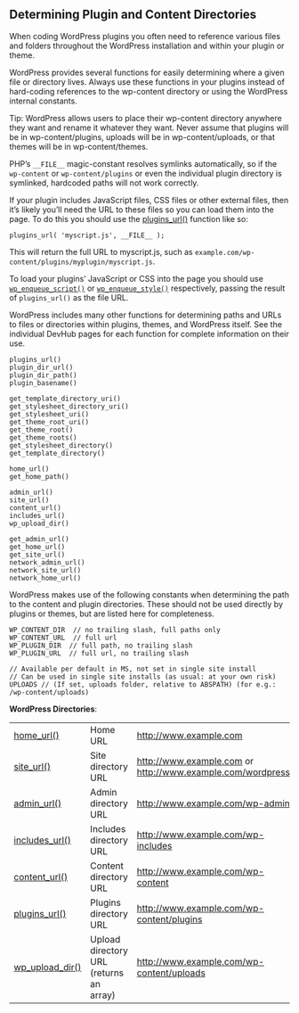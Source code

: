 Determining Plugin and Content Directories
------------------------------------------

When coding WordPress plugins you often need to reference various files and folders throughout the WordPress installation and within your plugin or theme.

WordPress provides several functions for easily determining where a given file or directory lives. Always use these functions in your plugins instead of hard-coding references to the wp-content directory or using the WordPress internal constants.

Tip: WordPress allows users to place their wp-content directory anywhere they want and rename it whatever they want. Never assume that plugins will be in wp-content/plugins, uploads will be in wp-content/uploads, or that themes will be in wp-content/themes.

PHP’s `__FILE__` magic-constant resolves symlinks automatically, so if the `wp-content` or `wp-content/plugins` or even the individual plugin directory is symlinked, hardcoded paths will not work correctly.

If your plugin includes JavaScript files, CSS files or other external files, then it’s likely you’ll need the URL to these files so you can load them into the page. To do this you should use the [](https://developer.wordpress.org/reference/functions/plugins_url/)[plugins\_url()](https://developer.wordpress.org/reference/functions/plugins_url/)  function like so:

    plugins_url( 'myscript.js', __FILE__ );

This will return the full URL to myscript.js, such as `example.com/wp-content/plugins/myplugin/myscript.js`.

To load your plugins’ JavaScript or CSS into the page you should use [`wp_enqueue_script()`](https://developer.wordpress.org/reference/functions/wp_enqueue_script/) or [`wp_enqueue_style()`](https://developer.wordpress.org/reference/functions/wp_enqueue_style/) respectively, passing the result of `plugins_url()` as the file URL.

WordPress includes many other functions for determining paths and URLs to files or directories within plugins, themes, and WordPress itself. See the individual DevHub pages for each function for complete information on their use.

    plugins_url()
    plugin_dir_url()
    plugin_dir_path()
    plugin_basename()

    get_template_directory_uri()
    get_stylesheet_directory_uri()
    get_stylesheet_uri()
    get_theme_root_uri()
    get_theme_root()
    get_theme_roots()
    get_stylesheet_directory()
    get_template_directory()

    home_url()
    get_home_path()

    admin_url()
    site_url()
    content_url()
    includes_url()
    wp_upload_dir()

    get_admin_url()
    get_home_url()
    get_site_url()
    network_admin_url()
    network_site_url()
    network_home_url()

WordPress makes use of the following constants when determining the path to the content and plugin directories. These should not be used directly by plugins or themes, but are listed here for completeness.

    WP_CONTENT_DIR  // no trailing slash, full paths only
    WP_CONTENT_URL  // full url 
    WP_PLUGIN_DIR  // full path, no trailing slash
    WP_PLUGIN_URL  // full url, no trailing slash
    
    // Available per default in MS, not set in single site install
    // Can be used in single site installs (as usual: at your own risk)
    UPLOADS // (If set, uploads folder, relative to ABSPATH) (for e.g.: /wp-content/uploads)

****WordPress Directories****:

<table><tbody><tr><td><a href="https://developer.wordpress.org/reference/functions/home_url/"></a><a href="https://developer.wordpress.org/reference/functions/home_url/" rel="function">home_url()</a></td><td>Home URL</td><td><a href="http://www.example.com/">http://www.example.com</a></td></tr><tr><td><a href="https://developer.wordpress.org/reference/functions/site_url/"></a><a href="https://developer.wordpress.org/reference/functions/site_url/" rel="function">site_url()</a></td><td>Site directory URL</td><td><a href="http://www.example.com/">http://www.example.com</a> or <a href="http://www.example.com/wordpress">http://www.example.com/wordpress</a></td></tr><tr><td><a href="https://developer.wordpress.org/reference/functions/admin_url/"></a><a href="https://developer.wordpress.org/reference/functions/admin_url/" rel="function">admin_url()</a></td><td>Admin directory URL</td><td><a href="http://www.example.com/wp-admin">http://www.example.com/wp-admin</a></td></tr><tr><td><a href="https://developer.wordpress.org/reference/functions/includes_url/"></a><a href="https://developer.wordpress.org/reference/functions/includes_url/" rel="function">includes_url()</a></td><td>Includes directory URL</td><td><a href="http://www.example.com/wp-includes">http://www.example.com/wp-includes</a></td></tr><tr><td><a href="https://developer.wordpress.org/reference/functions/content_url/"></a><a href="https://developer.wordpress.org/reference/functions/content_url/" rel="function">content_url()</a></td><td>Content directory URL</td><td><a href="http://www.example.com/wp-content">http://www.example.com/wp-content</a></td></tr><tr><td><a href="https://developer.wordpress.org/reference/functions/plugins_url/"></a><a href="https://developer.wordpress.org/reference/functions/plugins_url/" rel="function">plugins_url()</a></td><td>Plugins directory URL</td><td><a href="http://www.example.com/wp-content/plugins">http://www.example.com/wp-content/plugins</a></td></tr><tr><td><a href="https://developer.wordpress.org/reference/functions/wp_upload_dir/"></a><a href="https://developer.wordpress.org/reference/functions/wp_upload_dir/" rel="function">wp_upload_dir()</a></td><td>Upload directory URL (returns an array)</td><td><a href="http://www.example.com/wp-content/uploads">http://www.example.com/wp-content/uploads</a></td></tr></tbody></table>